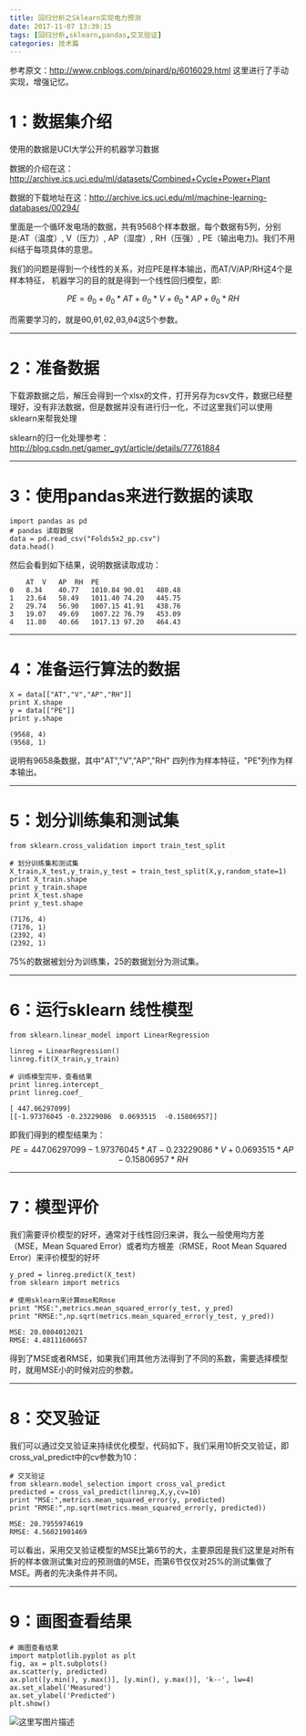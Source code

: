 ```yaml
---
title: 回归分析之Sklearn实现电力预测
date: 2017-11-07 13:39:15
tags: [回归分析,sklearn,pandas,交叉验证]
categories: 技术篇
---
```


参考原文：http://www.cnblogs.com/pinard/p/6016029.html
这里进行了手动实现，增强记忆。
<!--More-->
# 1：数据集介绍
使用的数据是UCI大学公开的机器学习数据

数据的介绍在这： http://archive.ics.uci.edu/ml/datasets/Combined+Cycle+Power+Plant

数据的下载地址在这：http://archive.ics.uci.edu/ml/machine-learning-databases/00294/

里面是一个循环发电场的数据，共有9568个样本数据，每个数据有5列，分别是:AT（温度）, V（压力）, AP（湿度）, RH（压强）, PE（输出电力)。我们不用纠结于每项具体的意思。

我们的问题是得到一个线性的关系，对应PE是样本输出，而AT/V/AP/RH这4个是样本特征， 机器学习的目的就是得到一个线性回归模型，即:

$$
PE = \theta _{0} + \theta _{0} * AT + \theta _{0} * V +\theta _{0} * AP +\theta _{0}*RH
$$

而需要学习的，就是θ0,θ1,θ2,θ3,θ4这5个参数。

---
# 2：准备数据
下载源数据之后，解压会得到一个xlsx的文件，打开另存为csv文件，数据已经整理好，没有非法数据，但是数据并没有进行归一化，不过这里我们可以使用sklearn来帮我处理

sklearn的归一化处理参考：http://blog.csdn.net/gamer_gyt/article/details/77761884

---

# 3：使用pandas来进行数据的读取

```
import pandas as pd
# pandas 读取数据
data = pd.read_csv("Folds5x2_pp.csv")
data.head()
```
然后会看到如下结果，说明数据读取成功：

```
	AT	V	AP	RH	PE
0	8.34	40.77	1010.84	90.01	480.48
1	23.64	58.49	1011.40	74.20	445.75
2	29.74	56.90	1007.15	41.91	438.76
3	19.07	49.69	1007.22	76.79	453.09
4	11.80	40.66	1017.13	97.20	464.43
```

---

# 4：准备运行算法的数据
```
X = data[["AT","V","AP","RH"]]
print X.shape
y = data[["PE"]]
print y.shape
```

```
(9568, 4)
(9568, 1)
```

说明有9658条数据，其中"AT","V","AP","RH" 四列作为样本特征，"PE"列作为样本输出。

---
# 5：划分训练集和测试集

```
from sklearn.cross_validation import train_test_split

# 划分训练集和测试集
X_train,X_test,y_train,y_test = train_test_split(X,y,random_state=1)
print X_train.shape
print y_train.shape
print X_test.shape
print y_test.shape
```
```
(7176, 4)
(7176, 1)
(2392, 4)
(2392, 1)
```
75%的数据被划分为训练集，25的数据划分为测试集。

---
# 6：运行sklearn 线性模型
```
from sklearn.linear_model import LinearRegression

linreg = LinearRegression()
linreg.fit(X_train,y_train)

# 训练模型完毕，查看结果
print linreg.intercept_
print linreg.coef_
```

```
[ 447.06297099]
[[-1.97376045 -0.23229086  0.0693515  -0.15806957]]
```

即我们得到的模型结果为：
$$
PE = 447.06297099 - 1.97376045*AT - 0.23229086*V + 0.0693515*AP -0.15806957*RH
$$

---
# 7：模型评价
我们需要评价模型的好坏，通常对于线性回归来讲，我么一般使用均方差（MSE，Mean Squared Error）或者均方根差（RMSE，Root Mean Squared Error）来评价模型的好坏

```
y_pred = linreg.predict(X_test)
from sklearn import metrics

# 使用sklearn来计算mse和Rmse
print "MSE:",metrics.mean_squared_error(y_test, y_pred)
print "RMSE:",np.sqrt(metrics.mean_squared_error(y_test, y_pred))
```

```
MSE: 20.0804012021
RMSE: 4.48111606657
```
得到了MSE或者RMSE，如果我们用其他方法得到了不同的系数，需要选择模型时，就用MSE小的时候对应的参数。

---
# 8：交叉验证

我们可以通过交叉验证来持续优化模型，代码如下，我们采用10折交叉验证，即cross_val_predict中的cv参数为10：

```
# 交叉验证
from sklearn.model_selection import cross_val_predict
predicted = cross_val_predict(linreg,X,y,cv=10)
print "MSE:",metrics.mean_squared_error(y, predicted)
print "RMSE:",np.sqrt(metrics.mean_squared_error(y, predicted))
```

```
MSE: 20.7955974619
RMSE: 4.56021901469
```

可以看出，采用交叉验证模型的MSE比第6节的大，主要原因是我们这里是对所有折的样本做测试集对应的预测值的MSE，而第6节仅仅对25%的测试集做了MSE。两者的先决条件并不同。

---
# 9：画图查看结果
```
# 画图查看结果
import matplotlib.pyplot as plt
fig, ax = plt.subplots()
ax.scatter(y, predicted)
ax.plot([y.min(), y.max()], [y.min(), y.max()], 'k--', lw=4)
ax.set_xlabel('Measured')
ax.set_ylabel('Predicted')
plt.show()
```
![这里写图片描述](http://img.blog.csdn.net/20171107133222238?watermark/2/text/aHR0cDovL2Jsb2cuY3Nkbi5uZXQvR2FtZXJfZ3l0/font/5a6L5L2T/fontsize/400/fill/I0JBQkFCMA==/dissolve/70/gravity/SouthEast)

